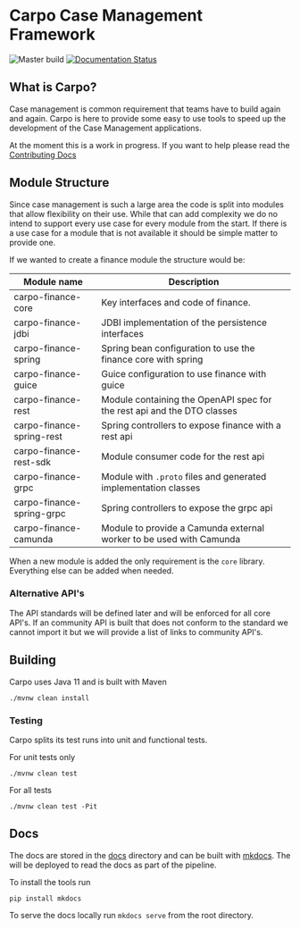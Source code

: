 # Carpo Case Management Framework

![Master build](https://github.com/6point6/carpo/workflows/Master%20build/badge.svg?branch=master)
[![Documentation Status](https://readthedocs.org/projects/carpo/badge/?version=latest)](https://carpo.readthedocs.io/en/latest/?badge=latest)

## What is Carpo?

Case management is common requirement that teams have to build again and again. Carpo is here to provide some easy to use tools to speed up the development of the Case Management applications.

At the moment this is a work in progress. If you want to help please read the [Contributing Docs](CONTRIBUTING.md)

## Module Structure

Since case management is such a large area the code is split into modules that allow flexibility on their use. While that can add complexity we do no intend to support every use case for every module from the start. If there is a use case for a module that is not available it should be simple matter to provide one.

If we wanted to create a finance module the structure would be:

Module name          | Description
---------------------|--------------------
carpo-finance-core   | Key interfaces and code of finance. 
carpo-finance-jdbi   | JDBI implementation of the persistence interfaces
carpo-finance-spring | Spring bean configuration to use the finance core with spring
carpo-finance-guice  | Guice configuration to use finance with guice
carpo-finance-rest   | Module containing the OpenAPI spec for the rest api and the DTO classes
carpo-finance-spring-rest | Spring controllers to expose finance with a rest api
carpo-finance-rest-sdk | Module consumer code for the rest api
carpo-finance-grpc   | Module with `.proto` files and generated implementation classes
carpo-finance-spring-grpc | Spring controllers to expose the grpc api
carpo-finance-camunda | Module to provide a Camunda external worker to be used with Camunda

When a new module is added the only requirement is the `core` library. Everything else can be added when needed.

### Alternative API's

The API standards will be defined later and will be enforced for all core API's. If an community API is built that does not conform to the standard we cannot import it but we will provide a list of links to community API's.

## Building

Carpo uses Java 11 and is built with Maven

```shell script
./mvnw clean install
```

### Testing

Carpo splits its test runs into unit and functional tests. 

For unit tests only

```shell script
./mvnw clean test
```

For all tests

```shell script
./mvnw clean test -Pit
```

## Docs

The docs are stored in the [docs](docs) directory and can be built with [mkdocs](https://docs.readthedocs.io/en/stable/intro/getting-started-with-mkdocs.html). The will be deployed to read the docs as part of the pipeline.

To install the tools run

```shell script
pip install mkdocs
```

To serve the docs locally run `mkdocs serve` from the root directory.
